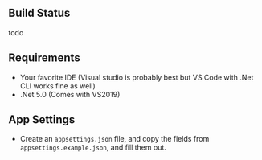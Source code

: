 
## Build Status

todo

## Requirements

* Your favorite IDE (Visual studio is probably best but VS Code with .Net CLI works fine as well)
* .Net 5.0 (Comes with VS2019)

## App Settings

* Create an `appsettings.json` file, and copy the fields from `appsettings.example.json`, and fill them out.
